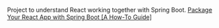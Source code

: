 Project to understand React working together with Spring Boot.
[Package Your React App with Spring Boot [A How-To Guide]](https://hackernoon.com/package-your-react-app-with-spring-boot-a-how-to-guide-cdfm329w)
